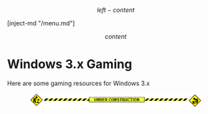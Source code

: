 $$ left-content $$

[inject-md "/menu.md"]

$$ content $$

# Windows 3.x Gaming #

Here are some gaming resources for Windows 3.x

<center>
  <img src="/assets/construction.gif" alt="under construction" width="400" />
</center>